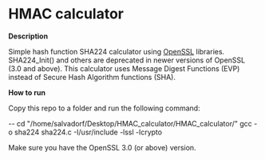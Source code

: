 # HMAC calculator

**Description**

Simple hash function SHA224 calculator using [OpenSSL](https://www.openssl.org/docs/manmaster/man3/SHA256.html) libraries. SHA224_Init() and others are deprecated in newer versions of OpenSSL (3.0 and above). This calculator uses Message Digest Functions (EVP) instead of Secure Hash Algorithm functions (SHA). 

****How to run****

Copy this repo to a folder and run the following command: 
 
 -- cd "/home/salvadorf/Desktop/HMAC_calculator/HMAC_calculator/"
gcc -o sha224 sha224.c -I/usr/include -lssl -lcrypto

Make sure you have the OpenSSL 3.0 (or above) version.
